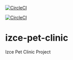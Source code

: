 [![CircleCI](https://circleci.com/gh/izzce/izce-pet-clinic.svg?style=svg&circle-token=1d6f2031dbfce2f90d529471cf114d71c339f898)](https://circleci.com/gh/izzce/izce-pet-clinic)

[![CircleCI](https://dl.circleci.com/status-badge/img/gh/izzce/izce-pet-clinic/tree/master.svg?style=svg)](https://dl.circleci.com/status-badge/redirect/gh/izzce/izce-pet-clinic/tree/master)

# izce-pet-clinic
Izce Pet Clinic Project

